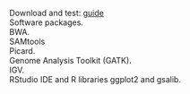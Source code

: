Download and test: [guide](https://software.broadinstitute.org/gatk/documentation/article.php?id=2899)   
Software packages.   
BWA.   
SAMtools        
Picard.   
Genome Analysis Toolkit (GATK).   
IGV.   
RStudio IDE and R libraries ggplot2 and gsalib.   
